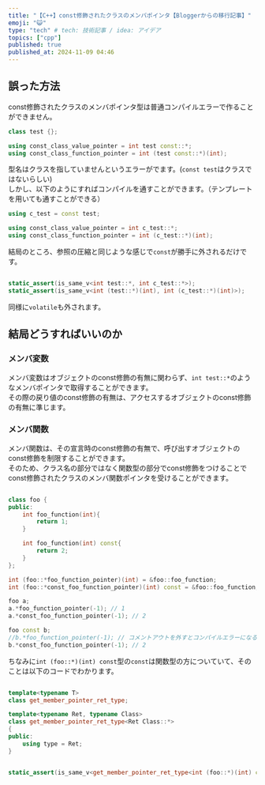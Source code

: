 ```yaml
---
title: "【C++】const修飾されたクラスのメンバポインタ【Bloggerからの移行記事】"
emoji: "😺"
type: "tech" # tech: 技術記事 / idea: アイデア
topics: ["cpp"]
published: true
published_at: 2024-11-09 04:46
---
```

## 誤った方法

const修飾されたクラスのメンバポインタ型は普通コンパイルエラーで作ることができません。

```cpp
class test {};

using const_class_value_pointer = int test const::*;
using const_class_function_pointer = int (test const::*)(int);
```

型名はクラスを指していませんというエラーがでます。(`const test`はクラスではないらしい)  
しかし、以下のようにすればコンパイルを通すことができます。（テンプレートを用いても通すことができる）

```cpp
using c_test = const test;

using const_class_value_pointer = int c_test::*;
using const_class_function_pointer = int (c_test::*)(int);
```

結局のところ、参照の圧縮と同じような感じで`const`が勝手に外されるだけです。

```cpp

static_assert(is_same_v<int test::*, int c_test::*>);
static_assert(is_same_v<int (test::*)(int), int (c_test::*)(int)>);

```

同様に`volatile`も外されます。

## 結局どうすればいいのか

### メンバ変数

メンバ変数はオブジェクトのconst修飾の有無に関わらず、`int test::*`のようなメンバポインタで取得することができます。  
その際の戻り値のconst修飾の有無は、アクセスするオブジェクトのconst修飾の有無に準じます。

### メンバ関数

メンバ関数は、その宣言時のconst修飾の有無で、呼び出すオブジェクトのconst修飾を制限することができます。  
そのため、クラス名の部分ではなく関数型の部分でconst修飾をつけることでconst修飾されたクラスのメンバ関数ポインタを受けることができます。

```cpp

class foo {
public:
    int foo_function(int){
        return 1;
    }

    int foo_function(int) const{
        return 2;
    }
};

int (foo::*foo_function_pointer)(int) = &foo::foo_function;
int (foo::*const_foo_function_pointer)(int) const = &foo::foo_function;

foo a;
a.*foo_function_pointer(-1); // 1
a.*const_foo_function_pointer(-1); // 2

foo const b;
//b.*foo_function_pointer(-1); // コメントアウトを外すとコンパイルエラーになる
b.*const_foo_function_pointer(-1); // 2

```

ちなみに`int (foo::*)(int) const`型の`const`は関数型の方についていて、そのことは以下のコードでわかります。

```cpp

template<typename T>
class get_member_pointer_ret_type;

template<typename Ret, typename Class>
class get_member_pointer_ret_type<Ret Class::*>
{
public:
    using type = Ret;
}


static_assert(is_same_v<get_member_pointer_ret_type<int (foo::*)(int) const>::type, int (int) const>);

```
